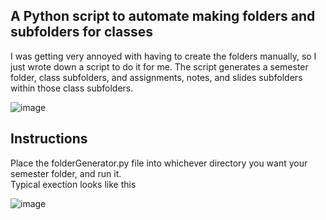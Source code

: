 ## A Python script to automate making folders and subfolders for classes
I was getting very annoyed with having to create the folders manually, so I just wrote down a script to do it for me.
The script generates a semester folder, class subfolders, and assignments, notes, and slides subfolders within those class subfolders.

![image](https://github.com/Muhammad-Sawaiz-Karim/py-folder-generator/assets/146144572/7ffecd9e-27d7-4127-8b23-d2a76329d089)


## Instructions
Place the folderGenerator.py file into whichever directory you want your semester folder, and run it.  
Typical exection looks like this

![image](https://github.com/Muhammad-Sawaiz-Karim/py-folder-generator/assets/146144572/f9b62763-a90f-4244-960b-97d3e4f8dabf)
